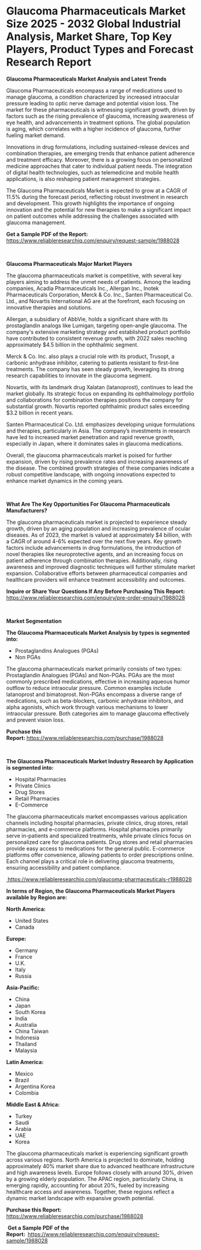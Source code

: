 <p><h1>Glaucoma Pharmaceuticals Market Size 2025 - 2032 Global Industrial Analysis, Market Share, Top Key Players, Product Types and Forecast Research Report</h1></p><p><strong>Glaucoma Pharmaceuticals Market Analysis and Latest Trends</strong></p>
<p><p>Glaucoma Pharmaceuticals encompass a range of medications used to manage glaucoma, a condition characterized by increased intraocular pressure leading to optic nerve damage and potential vision loss. The market for these pharmaceuticals is witnessing significant growth, driven by factors such as the rising prevalence of glaucoma, increasing awareness of eye health, and advancements in treatment options. The global population is aging, which correlates with a higher incidence of glaucoma, further fueling market demand.</p><p>Innovations in drug formulations, including sustained-release devices and combination therapies, are emerging trends that enhance patient adherence and treatment efficacy. Moreover, there is a growing focus on personalized medicine approaches that cater to individual patient needs. The integration of digital health technologies, such as telemedicine and mobile health applications, is also reshaping patient management strategies.</p><p>The Glaucoma Pharmaceuticals Market is expected to grow at a CAGR of 11.5% during the forecast period, reflecting robust investment in research and development. This growth highlights the importance of ongoing innovation and the potential for new therapies to make a significant impact on patient outcomes while addressing the challenges associated with glaucoma management.</p></p>
<p><strong>Get a Sample PDF of the Report:&nbsp;</strong> <a href="https://www.reliableresearchiq.com/enquiry/request-sample/1988028?utm_campaign=3580&utm_medium=2&utm_source=Github&utm_content=ia&utm_term=19042025&utm_id=glaucoma-pharmaceuticals">https://www.reliableresearchiq.com/enquiry/request-sample/1988028</a></p>
<p>&nbsp;</p>
<p><strong>Glaucoma Pharmaceuticals Major Market Players</strong></p>
<p><p>The glaucoma pharmaceuticals market is competitive, with several key players aiming to address the unmet needs of patients. Among the leading companies, Acadia Pharmaceuticals Inc., Allergan Inc., Inotek Pharmaceuticals Corporation, Merck & Co. Inc., Santen Pharmaceutical Co. Ltd., and Novartis International AG are at the forefront, each focusing on innovative therapies and solutions.</p><p>Allergan, a subsidiary of AbbVie, holds a significant share with its prostaglandin analogs like Lumigan, targeting open-angle glaucoma. The company's extensive marketing strategy and established product portfolio have contributed to consistent revenue growth, with 2022 sales reaching approximately $4.5 billion in the ophthalmic segment.</p><p>Merck & Co. Inc. also plays a crucial role with its product, Trusopt, a carbonic anhydrase inhibitor, catering to patients resistant to first-line treatments. The company has seen steady growth, leveraging its strong research capabilities to innovate in the glaucoma segment.</p><p>Novartis, with its landmark drug Xalatan (latanoprost), continues to lead the market globally. Its strategic focus on expanding its ophthalmology portfolio and collaborations for combination therapies positions the company for substantial growth. Novartis reported ophthalmic product sales exceeding $3.2 billion in recent years.</p><p>Santen Pharmaceutical Co. Ltd. emphasizes developing unique formulations and therapies, particularly in Asia. The company’s investments in research have led to increased market penetration and rapid revenue growth, especially in Japan, where it dominates sales in glaucoma medications.</p><p>Overall, the glaucoma pharmaceuticals market is poised for further expansion, driven by rising prevalence rates and increasing awareness of the disease. The combined growth strategies of these companies indicate a robust competitive landscape, with ongoing innovations expected to enhance market dynamics in the coming years.</p></p>
<p>&nbsp;</p>
<p><strong>What Are The Key Opportunities For Glaucoma Pharmaceuticals Manufacturers?</strong></p>
<p><p>The glaucoma pharmaceuticals market is projected to experience steady growth, driven by an aging population and increasing prevalence of ocular diseases. As of 2023, the market is valued at approximately $4 billion, with a CAGR of around 4-6% expected over the next five years. Key growth factors include advancements in drug formulations, the introduction of novel therapies like neuroprotective agents, and an increasing focus on patient adherence through combination therapies. Additionally, rising awareness and improved diagnostic techniques will further stimulate market expansion. Collaborative efforts between pharmaceutical companies and healthcare providers will enhance treatment accessibility and outcomes.</p></p>
<p><strong>Inquire or Share Your Questions If Any Before Purchasing This Report:</strong> <a href="https://www.reliableresearchiq.com/enquiry/pre-order-enquiry/1988028?utm_campaign=3580&utm_medium=2&utm_source=Github&utm_content=ia&utm_term=19042025&utm_id=glaucoma-pharmaceuticals">https://www.reliableresearchiq.com/enquiry/pre-order-enquiry/1988028</a></p>
<p>&nbsp;</p>
<p><strong>Market Segmentation</strong></p>
<p><strong>The Glaucoma Pharmaceuticals Market Analysis by types is segmented into:</strong></p>
<p><ul><li>Prostaglandins Analogues (PGAs)</li><li>Non PGAs</li></ul></p>
<p><p>The glaucoma pharmaceuticals market primarily consists of two types: Prostaglandin Analogues (PGAs) and Non-PGAs. PGAs are the most commonly prescribed medications, effective in increasing aqueous humor outflow to reduce intraocular pressure. Common examples include latanoprost and bimatoprost. Non-PGAs encompass a diverse range of medications, such as beta-blockers, carbonic anhydrase inhibitors, and alpha agonists, which work through various mechanisms to lower intraocular pressure. Both categories aim to manage glaucoma effectively and prevent vision loss. </p></p>
<p><strong>Purchase this Report:&nbsp;</strong><a href="https://www.reliableresearchiq.com/purchase/1988028?utm_campaign=3580&utm_medium=2&utm_source=Github&utm_content=ia&utm_term=19042025&utm_id=glaucoma-pharmaceuticals">https://www.reliableresearchiq.com/purchase/1988028</a></p>
<p>&nbsp;</p>
<p><strong>The Glaucoma Pharmaceuticals Market Industry Research by Application is segmented into:</strong></p>
<p><ul><li>Hospital Pharmacies</li><li>Private Clinics</li><li>Drug Stores</li><li>Retail Pharmacies</li><li>E-Commerce</li></ul></p>
<p><p>The glaucoma pharmaceuticals market encompasses various application channels including hospital pharmacies, private clinics, drug stores, retail pharmacies, and e-commerce platforms. Hospital pharmacies primarily serve in-patients and specialized treatments, while private clinics focus on personalized care for glaucoma patients. Drug stores and retail pharmacies provide easy access to medications for the general public. E-commerce platforms offer convenience, allowing patients to order prescriptions online. Each channel plays a critical role in delivering glaucoma treatments, ensuring accessibility and patient compliance.</p></p>
<p><a href="https://www.reliableresearchiq.com/glaucoma-pharmaceuticals-r1988028?utm_campaign=3580&utm_medium=2&utm_source=Github&utm_content=ia&utm_term=19042025&utm_id=glaucoma-pharmaceuticals">&nbsp;https://www.reliableresearchiq.com/glaucoma-pharmaceuticals-r1988028</a></p>
<p><strong>In terms of Region, the Glaucoma Pharmaceuticals Market Players available by Region are:</strong></p>
<p>
    <p> <strong> North America: </strong>
        <ul>
            <li>United States</li>
            <li>Canada</li>
        </ul>
        </p> 
    <p> <strong> Europe: </strong>
        <ul>
            <li>Germany</li>
            <li>France</li>
            <li>U.K.</li>
            <li>Italy</li>
            <li>Russia</li>
        </ul>
        </p> 
    <p> <strong> Asia-Pacific: </strong>
        <ul>
            <li>China</li>
            <li>Japan</li>
            <li>South Korea</li>
            <li>India</li>
            <li>Australia</li>
            <li>China Taiwan</li>
            <li>Indonesia</li>
            <li>Thailand</li>
            <li>Malaysia</li>
        </ul>
        </p> 
    <p> <strong> Latin America: </strong>
        <ul>
            <li>Mexico</li>
            <li>Brazil</li>
            <li>Argentina Korea</li>
            <li>Colombia</li>
        </ul>
        </p> 
    <p> <strong> Middle East & Africa: </strong>
        <ul>
            <li>Turkey</li>
            <li>Saudi</li>
            <li>Arabia</li>
            <li>UAE</li>
            <li>Korea</li>
        </ul>
    </p>
    </p>
<p><p>The glaucoma pharmaceuticals market is experiencing significant growth across various regions. North America is projected to dominate, holding approximately 40% market share due to advanced healthcare infrastructure and high awareness levels. Europe follows closely with around 30%, driven by a growing elderly population. The APAC region, particularly China, is emerging rapidly, accounting for about 20%, fueled by increasing healthcare access and awareness. Together, these regions reflect a dynamic market landscape with expansive growth potential.</p></p>
<p><strong>Purchase this Report: </strong><a href="https://www.reliableresearchiq.com/purchase/1988028?utm_campaign=3580&utm_medium=2&utm_source=Github&utm_content=ia&utm_term=19042025&utm_id=glaucoma-pharmaceuticals">https://www.reliableresearchiq.com/purchase/1988028</a></p>
<p>&nbsp;<strong>Get a Sample PDF of the Report:&nbsp;&nbsp;</strong><a href="https://www.reliableresearchiq.com/enquiry/request-sample/1988028?utm_campaign=3580&utm_medium=2&utm_source=Github&utm_content=ia&utm_term=19042025&utm_id=glaucoma-pharmaceuticals">https://www.reliableresearchiq.com/enquiry/request-sample/1988028</a></p>
<p><strong></strong></p>
<p><p></p><p></p><p></p></p>
